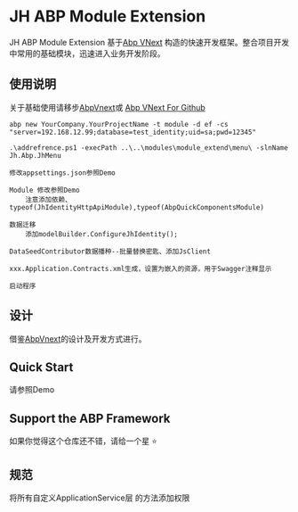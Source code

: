 # JH ABP Module Extension

JH ABP Module Extension 基于[Abp VNext](https://docs.abp.io) 构造的快速开发框架。整合项目开发中常用的基础模块，迅速进入业务开发阶段。  

## 使用说明

关于基础使用请移步[AbpVnext](https://docs.abp.io/)或 [Abp VNext For Github](https://github.com/abpframework/abp)

``` Use Steps
abp new YourCompany.YourProjectName -t module -d ef -cs "server=192.168.12.99;database=test_identity;uid=sa;pwd=12345"  

.\addrefrence.ps1 -execPath ..\..\modules\module_extend\menu\ -slnName Jh.Abp.JhMenu  

修改appsettings.json参照Demo  

Module 修改参照Demo  
    注意添加依赖、typeof(JhIdentityHttpApiModule),typeof(AbpQuickComponentsModule)  

数据迁移  
    添加modelBuilder.ConfigureJhIdentity();

DataSeedContributor数据播种--批量替换密匙、添加JsClient  

xxx.Application.Contracts.xml生成，设置为嵌入的资源，用于Swagger注释显示  

启动程序

```

## 设计

借鉴[AbpVnext](https://docs.abp.io/)的设计及开发方式进行。

## Quick Start

请参照Demo

## Support the ABP Framework

如果你觉得这个仓库还不错，请给一个星 :star:

## 规范

将所有自定义ApplicationService层 的方法添加权限  
